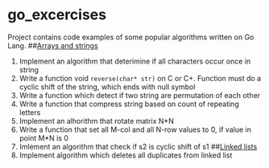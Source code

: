 # go_excercises
Project contains code examples of some popular algorithms written on Go Lang.
##[Arrays and strings](https://github.com/yuriymayorov/go_utils/wiki/Arrays-and-strings)
1. Implement an algorithm that deterimine if all characters occur once in string
2. Write a function void `reverse(char* str)` on C or C+. Function must do a cyclic shift of the string, which ends with null symbol
3. Write a function which detect if two string are permutation of each other
4. Write a function that compress string based on count of repeating letters
5. Implement an alhorithm that rotate matrix N*N
6. Write a function that set all M-col and all N-row values to 0, if value in point M*N is 0 
7. Imlement an algorithm that check if s2 is cyclic shift of s1
##[Linked lists](https://github.com/yuriymayorov/go_excercises/wiki/Linked-lists)
1. Implement algorithm which deletes all duplicates from linked list